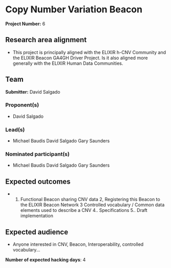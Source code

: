 # Copy Number Variation Beacon

**Project Number:** 6

## Research area alignment

- This project is principally aligned with the ELIXIR h-CNV Community and the ELIXIR Beacon GA4GH Driver Project. Is it also aligned more generally with the ELIXIR Human Data Communities.

## Team

**Submitter:** David Salgado

### Proponent(s)

- David Salgado

### Lead(s)

- Michael Baudis
 David Salgado
 Gary Saunders

### Nominated participant(s)

- Michael Baudis
 David Salgado
 Gary Saunders

## Expected outcomes

- 1. Functional Beacon sharing CNV data
 2, Registering this Beacon to the ELIXIR Beacon Network
 3 Controlled vocabulary / Common data elements used to describe a CNV
 4.. Specifications
 5.. Draft implementation

## Expected audience

- Anyone interested in CNV, Beacon, Interoperability, controlled vocabulary...

**Number of expected hacking days**: 4

